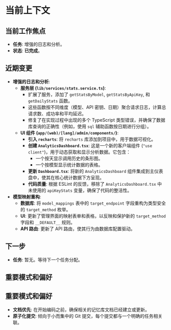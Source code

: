 # 当前上下文

## 当前工作焦点

- **任务**: 增强的日志和分析。
- **状态**: **已完成**。

## 近期变更

- **增强的日志和分析**:
  - **服务层 (`lib/services/stats.service.ts`)**:
    - 扩展了服务，添加了 `getStatsByModel`, `getStatsByApiKey`, 和 `getDailyStats` 函数。
    - 这些函数按不同维度（模型、API 密钥、日期）聚合请求日志，计算总请求数、成功率和平均延迟。
    - 修复了在实现过程中出现的多个 TypeScript 类型错误，并确保了数据库查询的正确性（例如，使用 `sql` 辅助函数按日期进行分组）。
  - **UI 组件 (`app/(web)/[lang]/admin/components/`)**:
    - **引入 `recharts`**: 将 `recharts` 库添加到项目中，用于数据可视化。
    - **创建 `AnalyticsDashboard.tsx`**: 这是一个新的客户端组件 (`"use client"`)，用于动态获取和显示分析数据。它包含：
      - 一个按天显示调用历史的条形图。
      - 一个按模型显示统计数据的表格。
    - **更新 `Dashboard.tsx`**: 将新的 `AnalyticsDashboard` 组件集成到主仪表盘中，使其在核心统计数据下方呈现。
    - **代码质量**: 根据 ESLint 的反馈，移除了 `AnalyticsDashboard.tsx` 中未使用的 `apiKeyStats` 变量，确保了代码的整洁性。
- **模型映射重构**:
  - **数据库**: 将 `model_mappings` 表中的 `target_endpoint` 字段重构为类型安全的 `target_method` 枚举。
  - **UI**: 更新了管理界面的映射表单和表格，以反映和保护新的 `target_method` 字段和 `__DEFAULT__` 规则。
  - **API 路由**: 更新了 API 路由，使其行为由数据库配置驱动。

## 下一步

- **任务**: 暂无。等待下一个任务分配。

## 重要模式和偏好

## 重要模式和偏好

- **文档优先**: 在开始编码之前，确保相关的记忆库文档已经建立或更新。
- **原子化提交**: 倾向于小而集中的 Git 提交，每个提交都与一个明确的任务相关联。
